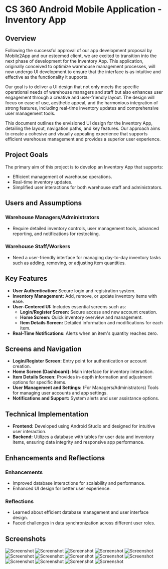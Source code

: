 # CS 360 Android Mobile Application - Inventory App
## Overview
Following the successful approval of our app development proposal by Mobile2App and our esteemed client, we are excited to transition into the next phase of development for the Inventory App. This application, originally conceived to optimize warehouse management processes, will now undergo UI development to ensure that the interface is as intuitive and effective as the functionality it supports.

Our goal is to deliver a UI design that not only meets the specific operational needs of warehouse managers and staff but also enhances user engagement through a creative and user-friendly layout. The design will focus on ease of use, aesthetic appeal, and the harmonious integration of strong features, including real-time inventory updates and comprehensive user management tools.

This document outlines the envisioned UI design for the Inventory App, detailing the layout, navigation paths, and key features. Our approach aims to create a cohesive and visually appealing experience that supports efficient warehouse management and provides a superior user experience.

## Project Goals
The primary aim of this project is to develop an Inventory App that supports:
- Efficient management of warehouse operations.
- Real-time inventory updates.
- Simplified user interactions for both warehouse staff and administrators.

## Users and Assumptions
### Warehouse Managers/Administrators
- Require detailed inventory controls, user management tools, advanced reporting, and notifications for restocking.
### Warehouse Staff/Workers
- Need a user-friendly interface for managing day-to-day inventory tasks such as adding, removing, or adjusting item quantities.

## Key Features
- **User Authentication:** Secure login and registration system.
- **Inventory Management:** Add, remove, or update inventory items with ease.
- **User-Centered UI:** Includes essential screens such as:
  - **Login/Register Screen:** Secure access and new account creation.
  - **Home Screen:** Quick inventory overview and management.
  - **Item Details Screen:** Detailed information and modifications for each item.
- **Real-Time Notifications:** Alerts when an item's quantity reaches zero.

## Screens and Navigation
- **Login/Register Screen:** Entry point for authentication or account creation.
- **Home Screen (Dashboard):** Main interface for inventory interaction.
- **Item Details Screen:** Provides in-depth information and adjustment options for specific items.
- **User Management and Settings:** (For Managers/Administrators) Tools for managing user accounts and app settings.
- **Notifications and Support:** System alerts and user assistance options.

## Technical Implementation
- **Frontend:** Developed using Android Studio and designed for intuitive user interaction.
- **Backend:** Utilizes a database with tables for user data and inventory items, ensuring data integrity and responsive app performance.

## Enhancements and Reflections
### Enhancements
- Improved database interactions for scalability and performance.
- Enhanced UI design for better user experience.
### Reflections
- Learned about efficient database management and user interface design.
- Faced challenges in data synchronization across different user roles.

## Screenshots
![Screenshot](https://github.com/Hong-Luu/CS-499-Computer-Science-Capstone/blob/main/Enhancements/CS360-softwareDesignEngineering/app1.png)
![Screenshot](https://github.com/Hong-Luu/CS-499-Computer-Science-Capstone/blob/main/Enhancements/CS360-softwareDesignEngineering/login.png)
![Screenshot](https://github.com/Hong-Luu/CS-499-Computer-Science-Capstone/blob/main/Enhancements/CS360-softwareDesignEngineering/create%20sucessfully.png)
![Screenshot](https://github.com/Hong-Luu/CS-499-Computer-Science-Capstone/blob/main/Enhancements/CS360-softwareDesignEngineering/login%20sucessfully.png)
![Screenshot](https://github.com/Hong-Luu/CS-499-Computer-Science-Capstone/blob/main/Enhancements/CS360-softwareDesignEngineering/data%20display.png)
![Screenshot](https://github.com/Hong-Luu/CS-499-Computer-Science-Capstone/blob/main/Enhancements/CS360-softwareDesignEngineering/all%20items.png)
![Screenshot](https://github.com/Hong-Luu/CS-499-Computer-Science-Capstone/blob/main/Enhancements/CS360-softwareDesignEngineering/add%20blanket.png)
![Screenshot](https://github.com/Hong-Luu/CS-499-Computer-Science-Capstone/blob/main/Enhancements/CS360-softwareDesignEngineering/inscrease.png)
![Screenshot](https://github.com/Hong-Luu/CS-499-Computer-Science-Capstone/blob/main/Enhancements/CS360-softwareDesignEngineering/decrease.png)
![Screenshot](https://github.com/Hong-Luu/CS-499-Computer-Science-Capstone/blob/main/Enhancements/CS360-softwareDesignEngineering/remove.png)
![Screenshot](https://github.com/Hong-Luu/CS-499-Computer-Science-Capstone/blob/main/Enhancements/CS360-softwareDesignEngineering/grant%20permission.png)
![Screenshot](https://github.com/Hong-Luu/CS-499-Computer-Science-Capstone/blob/main/Enhancements/CS360-softwareDesignEngineering/allow%20sms.png)
![Screenshot](https://github.com/Hong-Luu/CS-499-Computer-Science-Capstone/blob/main/Enhancements/CS360-softwareDesignEngineering/low%20alert%20sent.png)
![Screenshot](https://github.com/Hong-Luu/CS-499-Computer-Science-Capstone/blob/main/Enhancements/CS360-softwareDesignEngineering/denied.png)



